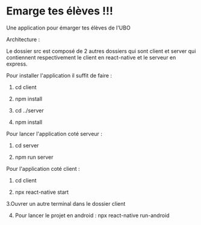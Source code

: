 # Emarge tes élèves !!!
Une application pour émarger tes élèves de l'UBO



Architecture :  

Le dossier src est composé de 2 autres dossiers qui sont client et server qui contiennent respectivement le client en react-native et le serveur en express.

Pour installer l'application il suffit de faire : 

1. cd client

2. npm install

3. cd ../server

4. npm install

Pour lancer l'application coté serveur : 

1. cd server

2. npm run server


Pour l'application coté client : 

1. cd client

2. npx react-native start

3.Ouvrer un autre terminal dans le dossier client

4. Pour lancer le projet en android : 
npx react-native run-android


